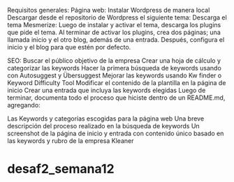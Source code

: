 
Requisitos generales:
Página web:
Instalar Wordpress de manera local
Descargar desde el repositorio de Wordpress el siguiente tema: Descarga el tema Mesmerize:
Luego de instalar y activar el tema, descarga los plugins que pide el tema.
Al terminar de activar los plugins, crea dos páginas; una llamada inicio y el otro blog, además de una entrada. Después, configura el inicio y el blog para que estén por defecto.

SEO:
Buscar el público objetivo de la empresa
Crear una hoja de cálculo y categorizar las keywords
Hacer la primera búsqueda de keywords usando con Autosuggest y Übersuggest
Mejorar las keywords usando Kw finder o Keyword Difficulty Tool
Modificar el contenido de la plantilla en la página de inicio
Crear una entrada que incluya las keywords elegidas
Luego de terminar, documenta todo el proceso que hiciste dentro de un README.md, agregando:

Las Keywords y categorías escogidas para la página web
Una breve descripción del proceso realizado en la búsqueda de keywords
Un screenshot de la página de inicio y entrada con contenido único basado en las keywords y rubro de la empresa Kleaner
# desaf2_semana12

